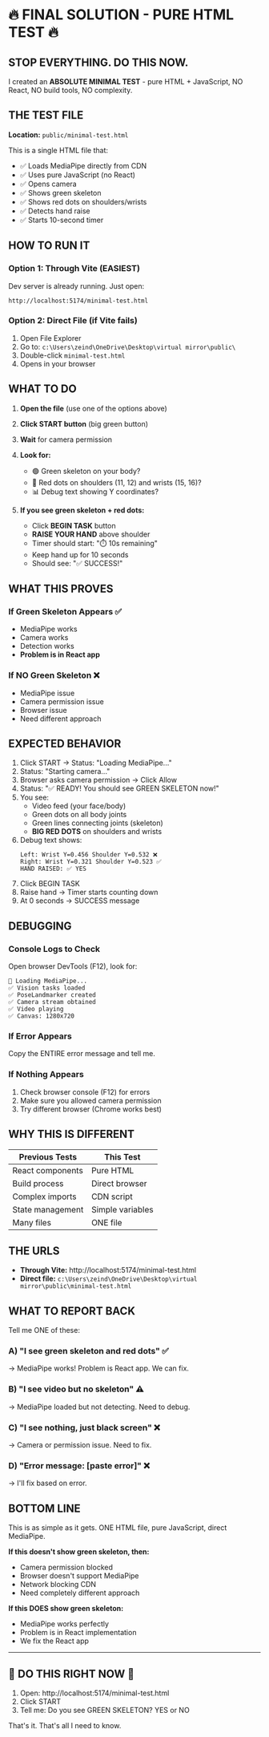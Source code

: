 # 🔥 FINAL SOLUTION - PURE HTML TEST 🔥

## STOP EVERYTHING. DO THIS NOW.

I created an **ABSOLUTE MINIMAL TEST** - pure HTML + JavaScript, NO React, NO build tools, NO complexity.

## THE TEST FILE

**Location:** `public/minimal-test.html`

This is a single HTML file that:
- ✅ Loads MediaPipe directly from CDN
- ✅ Uses pure JavaScript (no React)
- ✅ Opens camera
- ✅ Shows green skeleton
- ✅ Shows red dots on shoulders/wrists
- ✅ Detects hand raise
- ✅ Starts 10-second timer

## HOW TO RUN IT

### Option 1: Through Vite (EASIEST)
Dev server is already running. Just open:

```
http://localhost:5174/minimal-test.html
```

### Option 2: Direct File (if Vite fails)
1. Open File Explorer
2. Go to: `c:\Users\zeind\OneDrive\Desktop\virtual mirror\public\`
3. Double-click `minimal-test.html`
4. Opens in your browser

## WHAT TO DO

1. **Open the file** (use one of the options above)
2. **Click START button** (big green button)
3. **Wait** for camera permission
4. **Look for:**
   - 🟢 Green skeleton on your body?
   - 🔴 Red dots on shoulders (11, 12) and wrists (15, 16)?
   - 📊 Debug text showing Y coordinates?

5. **If you see green skeleton + red dots:**
   - Click **BEGIN TASK** button
   - **RAISE YOUR HAND** above shoulder
   - Timer should start: "⏱️ 10s remaining"
   - Keep hand up for 10 seconds
   - Should see: "✅ SUCCESS!"

## WHAT THIS PROVES

### If Green Skeleton Appears ✅
- MediaPipe works
- Camera works
- Detection works
- **Problem is in React app**

### If NO Green Skeleton ❌
- MediaPipe issue
- Camera permission issue
- Browser issue
- Need different approach

## EXPECTED BEHAVIOR

1. Click START → Status: "Loading MediaPipe..."
2. Status: "Starting camera..."
3. Browser asks camera permission → Click Allow
4. Status: "✅ READY! You should see GREEN SKELETON now!"
5. You see:
   - Video feed (your face/body)
   - Green dots on all body joints
   - Green lines connecting joints (skeleton)
   - **BIG RED DOTS** on shoulders and wrists
6. Debug text shows:
   ```
   Left: Wrist Y=0.456 Shoulder Y=0.532 ❌
   Right: Wrist Y=0.321 Shoulder Y=0.523 ✅
   HAND RAISED: ✅ YES
   ```
7. Click BEGIN TASK
8. Raise hand → Timer starts counting down
9. At 0 seconds → SUCCESS message

## DEBUGGING

### Console Logs to Check
Open browser DevTools (F12), look for:
```
🔵 Loading MediaPipe...
✅ Vision tasks loaded
✅ PoseLandmarker created
✅ Camera stream obtained
✅ Video playing
✅ Canvas: 1280x720
```

### If Error Appears
Copy the ENTIRE error message and tell me.

### If Nothing Appears
1. Check browser console (F12) for errors
2. Make sure you allowed camera permission
3. Try different browser (Chrome works best)

## WHY THIS IS DIFFERENT

| Previous Tests | This Test |
|----------------|-----------|
| React components | Pure HTML |
| Build process | Direct browser |
| Complex imports | CDN script |
| State management | Simple variables |
| Many files | ONE file |

## THE URLS

- **Through Vite:** http://localhost:5174/minimal-test.html
- **Direct file:** `c:\Users\zeind\OneDrive\Desktop\virtual mirror\public\minimal-test.html`

## WHAT TO REPORT BACK

Tell me ONE of these:

### A) "I see green skeleton and red dots" ✅
→ MediaPipe works! Problem is React app. We can fix.

### B) "I see video but no skeleton" ⚠️
→ MediaPipe loaded but not detecting. Need to debug.

### C) "I see nothing, just black screen" ❌
→ Camera or permission issue. Need to fix.

### D) "Error message: [paste error]" ❌
→ I'll fix based on error.

## BOTTOM LINE

This is as simple as it gets. ONE HTML file, pure JavaScript, direct MediaPipe.

**If this doesn't show green skeleton, then:**
- Camera permission blocked
- Browser doesn't support MediaPipe
- Network blocking CDN
- Need completely different approach

**If this DOES show green skeleton:**
- MediaPipe works perfectly
- Problem is in React implementation
- We fix the React app

---

## 🚨 DO THIS RIGHT NOW 🚨

1. Open: http://localhost:5174/minimal-test.html
2. Click START
3. Tell me: Do you see GREEN SKELETON? YES or NO

That's it. That's all I need to know.
